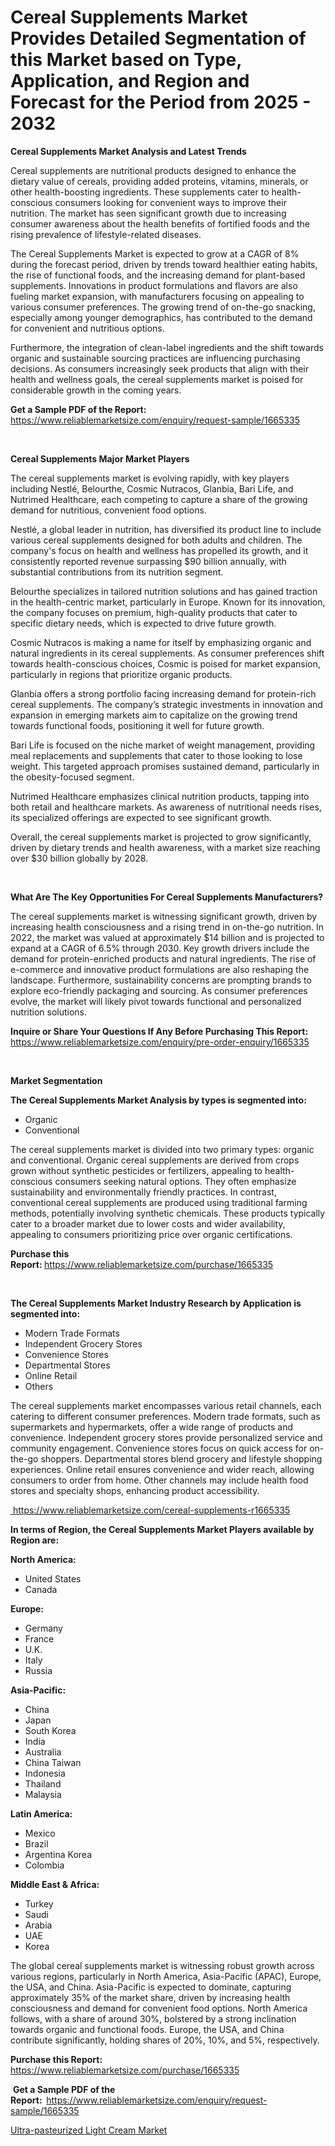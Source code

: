 <p><h1>Cereal Supplements Market Provides Detailed Segmentation of this Market based on Type, Application, and Region and Forecast for the Period from 2025 - 2032</h1></p><p><strong>Cereal Supplements Market Analysis and Latest Trends</strong></p>
<p><p>Cereal supplements are nutritional products designed to enhance the dietary value of cereals, providing added proteins, vitamins, minerals, or other health-boosting ingredients. These supplements cater to health-conscious consumers looking for convenient ways to improve their nutrition. The market has seen significant growth due to increasing consumer awareness about the health benefits of fortified foods and the rising prevalence of lifestyle-related diseases.</p><p>The Cereal Supplements Market is expected to grow at a CAGR of 8% during the forecast period, driven by trends toward healthier eating habits, the rise of functional foods, and the increasing demand for plant-based supplements. Innovations in product formulations and flavors are also fueling market expansion, with manufacturers focusing on appealing to various consumer preferences. The growing trend of on-the-go snacking, especially among younger demographics, has contributed to the demand for convenient and nutritious options.</p><p>Furthermore, the integration of clean-label ingredients and the shift towards organic and sustainable sourcing practices are influencing purchasing decisions. As consumers increasingly seek products that align with their health and wellness goals, the cereal supplements market is poised for considerable growth in the coming years.</p></p>
<p><strong>Get a Sample PDF of the Report:&nbsp;</strong> <a href="https://www.reliablemarketsize.com/enquiry/request-sample/1665335?utm_campaign=2212&utm_medium=2&utm_source=Github&utm_content=ia&utm_term=15022025&utm_id=cereal-supplements">https://www.reliablemarketsize.com/enquiry/request-sample/1665335</a></p>
<p>&nbsp;</p>
<p><strong>Cereal Supplements Major Market Players</strong></p>
<p><p>The cereal supplements market is evolving rapidly, with key players including Nestlé, Belourthe, Cosmic Nutracos, Glanbia, Bari Life, and Nutrimed Healthcare, each competing to capture a share of the growing demand for nutritious, convenient food options.</p><p>Nestlé, a global leader in nutrition, has diversified its product line to include various cereal supplements designed for both adults and children. The company's focus on health and wellness has propelled its growth, and it consistently reported revenue surpassing $90 billion annually, with substantial contributions from its nutrition segment.</p><p>Belourthe specializes in tailored nutrition solutions and has gained traction in the health-centric market, particularly in Europe. Known for its innovation, the company focuses on premium, high-quality products that cater to specific dietary needs, which is expected to drive future growth.</p><p>Cosmic Nutracos is making a name for itself by emphasizing organic and natural ingredients in its cereal supplements. As consumer preferences shift towards health-conscious choices, Cosmic is poised for market expansion, particularly in regions that prioritize organic products.</p><p>Glanbia offers a strong portfolio facing increasing demand for protein-rich cereal supplements. The company’s strategic investments in innovation and expansion in emerging markets aim to capitalize on the growing trend towards functional foods, positioning it well for future growth.</p><p>Bari Life is focused on the niche market of weight management, providing meal replacements and supplements that cater to those looking to lose weight. This targeted approach promises sustained demand, particularly in the obesity-focused segment.</p><p>Nutrimed Healthcare emphasizes clinical nutrition products, tapping into both retail and healthcare markets. As awareness of nutritional needs rises, its specialized offerings are expected to see significant growth.</p><p>Overall, the cereal supplements market is projected to grow significantly, driven by dietary trends and health awareness, with a market size reaching over $30 billion globally by 2028.</p></p>
<p>&nbsp;</p>
<p><strong>What Are The Key Opportunities For Cereal Supplements Manufacturers?</strong></p>
<p><p>The cereal supplements market is witnessing significant growth, driven by increasing health consciousness and a rising trend in on-the-go nutrition. In 2022, the market was valued at approximately $14 billion and is projected to expand at a CAGR of 6.5% through 2030. Key growth drivers include the demand for protein-enriched products and natural ingredients. The rise of e-commerce and innovative product formulations are also reshaping the landscape. Furthermore, sustainability concerns are prompting brands to explore eco-friendly packaging and sourcing. As consumer preferences evolve, the market will likely pivot towards functional and personalized nutrition solutions.</p></p>
<p><strong>Inquire or Share Your Questions If Any Before Purchasing This Report:</strong> <a href="https://www.reliablemarketsize.com/enquiry/pre-order-enquiry/1665335?utm_campaign=2212&utm_medium=2&utm_source=Github&utm_content=ia&utm_term=15022025&utm_id=cereal-supplements">https://www.reliablemarketsize.com/enquiry/pre-order-enquiry/1665335</a></p>
<p>&nbsp;</p>
<p><strong>Market Segmentation</strong></p>
<p><strong>The Cereal Supplements Market Analysis by types is segmented into:</strong></p>
<p><ul><li>Organic</li><li>Conventional</li></ul></p>
<p><p>The cereal supplements market is divided into two primary types: organic and conventional. Organic cereal supplements are derived from crops grown without synthetic pesticides or fertilizers, appealing to health-conscious consumers seeking natural options. They often emphasize sustainability and environmentally friendly practices. In contrast, conventional cereal supplements are produced using traditional farming methods, potentially involving synthetic chemicals. These products typically cater to a broader market due to lower costs and wider availability, appealing to consumers prioritizing price over organic certifications.</p></p>
<p><strong>Purchase this Report:&nbsp;</strong><a href="https://www.reliablemarketsize.com/purchase/1665335?utm_campaign=2212&utm_medium=2&utm_source=Github&utm_content=ia&utm_term=15022025&utm_id=cereal-supplements">https://www.reliablemarketsize.com/purchase/1665335</a></p>
<p>&nbsp;</p>
<p><strong>The Cereal Supplements Market Industry Research by Application is segmented into:</strong></p>
<p><ul><li>Modern Trade Formats</li><li>Independent Grocery Stores</li><li>Convenience Stores</li><li>Departmental Stores</li><li>Online Retail</li><li>Others</li></ul></p>
<p><p>The cereal supplements market encompasses various retail channels, each catering to different consumer preferences. Modern trade formats, such as supermarkets and hypermarkets, offer a wide range of products and convenience. Independent grocery stores provide personalized service and community engagement. Convenience stores focus on quick access for on-the-go shoppers. Departmental stores blend grocery and lifestyle shopping experiences. Online retail ensures convenience and wider reach, allowing consumers to order from home. Other channels may include health food stores and specialty shops, enhancing product accessibility.</p></p>
<p><a href="https://www.reliablemarketsize.com/cereal-supplements-r1665335?utm_campaign=2212&utm_medium=2&utm_source=Github&utm_content=ia&utm_term=15022025&utm_id=cereal-supplements">&nbsp;https://www.reliablemarketsize.com/cereal-supplements-r1665335</a></p>
<p><strong>In terms of Region, the Cereal Supplements Market Players available by Region are:</strong></p>
<p>
    <p> <strong> North America: </strong>
        <ul>
            <li>United States</li>
            <li>Canada</li>
        </ul>
        </p> 
    <p> <strong> Europe: </strong>
        <ul>
            <li>Germany</li>
            <li>France</li>
            <li>U.K.</li>
            <li>Italy</li>
            <li>Russia</li>
        </ul>
        </p> 
    <p> <strong> Asia-Pacific: </strong>
        <ul>
            <li>China</li>
            <li>Japan</li>
            <li>South Korea</li>
            <li>India</li>
            <li>Australia</li>
            <li>China Taiwan</li>
            <li>Indonesia</li>
            <li>Thailand</li>
            <li>Malaysia</li>
        </ul>
        </p> 
    <p> <strong> Latin America: </strong>
        <ul>
            <li>Mexico</li>
            <li>Brazil</li>
            <li>Argentina Korea</li>
            <li>Colombia</li>
        </ul>
        </p> 
    <p> <strong> Middle East & Africa: </strong>
        <ul>
            <li>Turkey</li>
            <li>Saudi</li>
            <li>Arabia</li>
            <li>UAE</li>
            <li>Korea</li>
        </ul>
    </p>
    </p>
<p><p>The global cereal supplements market is witnessing robust growth across various regions, particularly in North America, Asia-Pacific (APAC), Europe, the USA, and China. Asia-Pacific is expected to dominate, capturing approximately 35% of the market share, driven by increasing health consciousness and demand for convenient food options. North America follows, with a share of around 30%, bolstered by a strong inclination towards organic and functional foods. Europe, the USA, and China contribute significantly, holding shares of 20%, 10%, and 5%, respectively.</p></p>
<p><strong>Purchase this Report: </strong><a href="https://www.reliablemarketsize.com/purchase/1665335?utm_campaign=2212&utm_medium=2&utm_source=Github&utm_content=ia&utm_term=15022025&utm_id=cereal-supplements">https://www.reliablemarketsize.com/purchase/1665335</a></p>
<p>&nbsp;<strong>Get a Sample PDF of the Report:&nbsp;&nbsp;</strong><a href="https://www.reliablemarketsize.com/enquiry/request-sample/1665335?utm_campaign=2212&utm_medium=2&utm_source=Github&utm_content=ia&utm_term=15022025&utm_id=cereal-supplements">https://www.reliablemarketsize.com/enquiry/request-sample/1665335</a></p>
<p><strong></strong></p>
<p><p><a href="https://github.com/gullattedenna/Market-Research-Report-List-1/blob/main/ultra-pasteurized-light-cream-market.md?utm_campaign=2212&utm_medium=2&utm_source=Github&utm_content=ia&utm_term=15022025&utm_id=cereal-supplements">Ultra-pasteurized Light Cream Market</a></p></p>